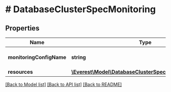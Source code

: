 # # DatabaseClusterSpecMonitoring

## Properties

Name | Type | Description | Notes
------------ | ------------- | ------------- | -------------
**monitoringConfigName** | **string** | MonitoringConfigName is the name of a monitoringConfig CR. | [optional]
**resources** | [**\Everest\Model\DatabaseClusterSpecMonitoringResources**](DatabaseClusterSpecMonitoringResources.md) |  | [optional]

[[Back to Model list]](../../README.md#models) [[Back to API list]](../../README.md#endpoints) [[Back to README]](../../README.md)
